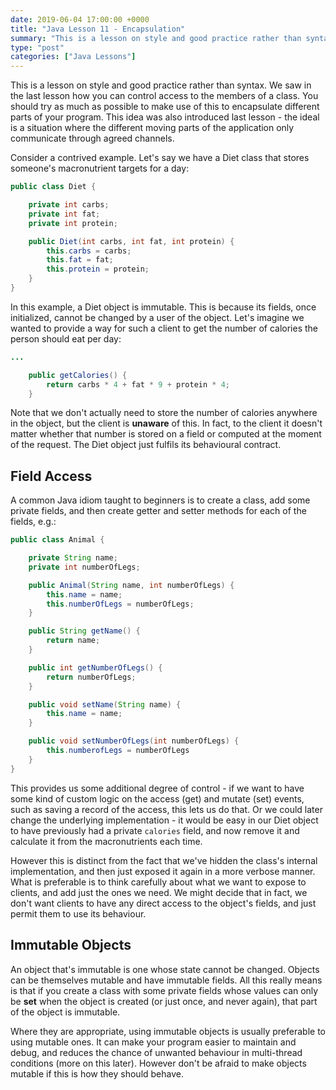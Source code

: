 ```yaml
---
date: 2019-06-04 17:00:00 +0000
title: "Java Lesson 11 - Encapsulation"
summary: "This is a lesson on style and good practice rather than syntax. We saw in the last lesson how you can control access to the members of a class. You should try as much as possible to make use of this to encapsulate different parts of your program. This idea was also introduced last lesson - the ideal is a situation where the different moving parts of the application only communicate through agreed channels."
type: "post"
categories: ["Java Lessons"]
---
```


This is a lesson on style and good practice rather than syntax. We saw in the last lesson how you can control access to the members of a class. You should try as much as possible to make use of this to encapsulate different parts of your program. This idea was also introduced last lesson - the ideal is a situation where the different moving parts of the application only communicate through agreed channels.

Consider a contrived example. Let's say we have a Diet class that stores someone's macronutrient targets for a day:

```java
public class Diet {

    private int carbs;
    private int fat;
    private int protein;

    public Diet(int carbs, int fat, int protein) {
        this.carbs = carbs;
        this.fat = fat;
        this.protein = protein;
    }
}
```

In this example, a Diet object is immutable. This is because its fields, once initialized, cannot be changed by a user of the object. Let's imagine we wanted to provide a way for such a client to get the number of calories the person should eat per day:

```java
...

    public getCalories() {
        return carbs * 4 + fat * 9 + protein * 4;
    }
```

Note that we don't actually need to store the number of calories anywhere in the object, but the client is **unaware** of this. In fact, to the client it doesn't matter whether that number is stored on a field or computed at the moment of the request. The Diet object just fulfils its behavioural contract.

## Field Access

A common Java idiom taught to beginners is to create a class, add some private fields, and then create getter and setter methods for each of the fields, e.g.:

```java
public class Animal {

    private String name;
    private int numberOfLegs;

    public Animal(String name, int numberOfLegs) {
        this.name = name;
        this.numberOfLegs = numberOfLegs;
    }

    public String getName() {
        return name;
    }

    public int getNumberOfLegs() {
        return numberOfLegs;
    }

    public void setName(String name) {
        this.name = name;
    }

    public void setNumberOfLegs(int numberOfLegs) {
        this.numberofLegs = numberOfLegs
    }
}
```

This provides us some additional degree of control - if we want to have some kind of custom logic on the access (get) and mutate (set) events, such as saving a record of the access, this lets us do that. Or we could later change the underlying implementation - it would be easy in our Diet object to have previously had a private `calories` field, and now remove it and calculate it from the macronutrients each time.

However this is distinct from the fact that we've hidden the class's internal implementation, and then just exposed it again in a more verbose manner. What is preferable is to think carefully about what we want to expose to clients, and add just the ones we need. We might decide that in fact, we don't want clients to have any direct access to the object's fields, and just permit them to use its behaviour.

## Immutable Objects

An object that's immutable is one whose state cannot be changed. Objects can be themselves mutable and have immutable fields. All this really means is that if you create a class with some private fields whose values can only be **set** when the object is created (or just once, and never again), that part of the object is immutable.

Where they are appropriate, using immutable objects is usually preferable to using mutable ones. It can make your program easier to maintain and debug, and reduces the chance of unwanted behaviour in multi-thread conditions (more on this later). However don't be afraid to make objects mutable if this is how they should behave.
